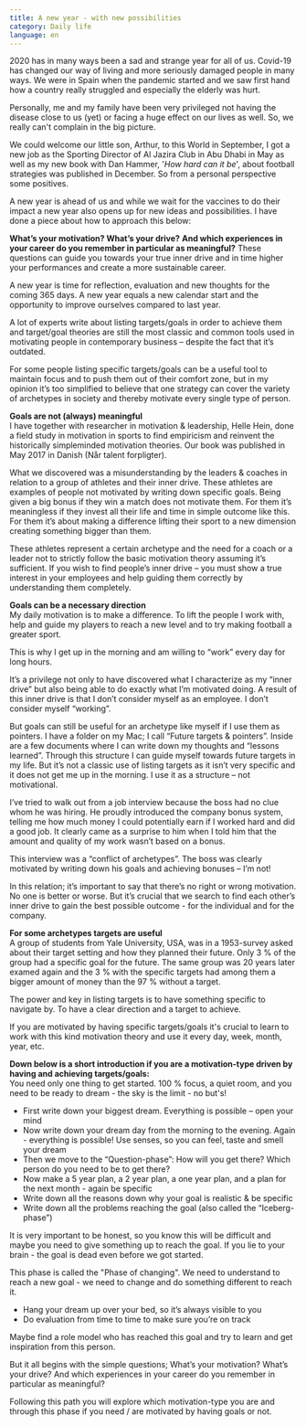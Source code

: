 ```yaml
---
title: A new year - with new possibilities
category: Daily life
language: en
---
```

2020 has in many ways been a sad and strange year for all of us. Covid-19 has changed our way of living and more seriously damaged people in many ways. We were in Spain when the pandemic started and we saw first hand how a country really struggled and especially the elderly was hurt.

Personally, me and my family have been very privileged not having the disease close to us (yet) or facing a huge effect on our lives as well. So, we really can't complain in the big picture.

We could welcome our little son, Arthur, to this World in September, I got a new job as the Sporting Director of Al Jazira Club in Abu Dhabi in May as well as my new book with Dan Hammer, '_How hard can it be_', about football strategies was published in December. So from a personal perspective some positives.

A new year is ahead of us and while we wait for the vaccines to do their impact a new year also opens up for new ideas and possibilities. I have done a piece about how to approach this below:

**What’s your motivation? What’s your drive?** **And which experiences in your career do you remember in particular as meaningful?** These questions can guide you towards your true inner drive and in time higher your performances and create a more sustainable career.

A new year is time for reflection, evaluation and new thoughts for the coming 365 days. A new year equals a new calendar start and the opportunity to improve ourselves compared to last year.

A lot of experts write about listing targets/goals in order to achieve them and target/goal theories are still the most classic and common tools used in motivating people in contemporary business – despite the fact that it’s outdated.

For some people listing specific targets/goals can be a useful tool to maintain focus and to push them out of their comfort zone, but in my opinion it’s too simplified to believe that one strategy can cover the variety of archetypes in society and thereby motivate every single type of person.

**Goals are not (always) meaningful**\
I have together with researcher in motivation & leadership, Helle Hein, done a field study in motivation in sports to find empiricism and reinvent the historically simpleminded motivation theories. Our book was published in May 2017 in Danish (Når talent forpligter).

What we discovered was a misunderstanding by the leaders & coaches in relation to a group of athletes and their inner drive. These athletes are examples of people not motivated by writing down specific goals. Being given a big bonus if they win a match does not motivate them. For them it’s meaningless if they invest all their life and time in simple outcome like this. For them it’s about making a difference lifting their sport to a new dimension creating something bigger than them.

These athletes represent a certain archetype and the need for a coach or a leader not to strictly follow the basic motivation theory assuming it’s sufficient. If you wish to find people’s inner drive – you must show a true interest in your employees and help guiding them correctly by understanding them completely.

**Goals can be a necessary direction**\
My daily motivation is to make a difference. To lift the people I work with, help and guide my players to reach a new level and to try making football a greater sport.

This is why I get up in the morning and am willing to “work” every day for long hours.

It’s a privilege not only to have discovered what I characterize as my “inner drive” but also being able to do exactly what I’m motivated doing. A result of this inner drive is that I don’t consider myself as an employee. I don’t consider myself “working”.

But goals can still be useful for an archetype like myself if I use them as pointers. I have a folder on my Mac; I call “Future targets & pointers”. Inside are a few documents where I can write down my thoughts and “lessons learned”. Through this structure I can guide myself towards future targets in my life. But it’s not a classic use of listing targets as it isn’t very specific and it does not get me up in the morning. I use it as a structure – not motivational.

I’ve tried to walk out from a job interview because the boss had no clue whom he was hiring. He proudly introduced the company bonus system, telling me how much money I could potentially earn if I worked hard and did a good job. It clearly came as a surprise to him when I told him that the amount and quality of my work wasn’t based on a bonus.

This interview was a “conflict of archetypes”. The boss was clearly motivated by writing down his goals and achieving bonuses – I’m not!

In this relation; it’s important to say that there’s no right or wrong motivation. No one is better or worse. But it’s crucial that we search to find each other’s inner drive to gain the best possible outcome - for the individual and for the company.

**For some archetypes targets are useful**\
A group of students from Yale University, USA, was in a 1953-survey asked about their target setting and how they planned their future. Only 3 % of the group had a specific goal for the future. The same group was 20 years later examed again and the 3 % with the specific targets had among them a bigger amount of money than the 97 % without a target.

The power and key in listing targets is to have something specific to navigate by. To have a clear direction and a target to achieve.

If you are motivated by having specific targets/goals it's crucial to learn to work with this kind motivation theory and use it every day, week, month, year, etc.

**Down below is a short introduction if you are a motivation-type driven by having and achieving targets/goals:**\
You need only one thing to get started. 100 % focus, a quiet room, and you need to be ready to dream - the sky is the limit - no but's!

* First write down your biggest dream. Everything is possible – open your mind
* Now write down your dream day from the morning to the evening. Again - everything is possible! Use senses, so you can feel, taste and smell your dream
* Then we move to the “Question-phase”: How will you get there? Which person do you need to be to get there?
* Now make a 5 year plan, a 2 year plan, a one year plan, and a plan for the next month - again be specific
* Write down all the reasons down why your goal is realistic & be specific
* Write down all the problems reaching the goal (also called the “Iceberg-phase”)

It is very important to be honest, so you know this will be difficult and maybe you need to give something up to reach the goal. If you lie to your brain - the goal is dead even before we got started.

This phase is called the "Phase of changing". We need to understand to reach a new goal - we need to change and do something different to reach it.

* Hang your dream up over your bed, so it’s always visible to you
* Do evaluation from time to time to make sure you’re on track

Maybe find a role model who has reached this goal and try to learn and get inspiration from this person.

But it all begins with the simple questions; What’s your motivation? What’s your drive? And which experiences in your career do you remember in particular as meaningful?

Following this path you will explore which motivation-type you are and through this phase if you need / are motivated by having goals or not.
